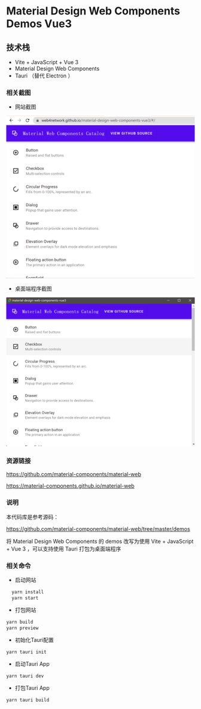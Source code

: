# Material Design Web Components Demos Vue3

## 技术栈

* Vite + JavaScript + Vue 3
* Material Design Web Components
* Tauri （替代 Electron ）

### 相关截图

* 网站截图

![Web](screenshots/web.png)

* 桌面端程序截图

![Desktop](screenshots/pc.png)

### 资源链接

https://github.com/material-components/material-web

https://material-components.github.io/material-web

### 说明

本代码库是参考源码：

https://github.com/material-components/material-web/tree/master/demos

将 Material Design Web Components 的 demos 改写为使用 Vite + JavaScript + Vue 3 ，可以支持使用 Tauri 打包为桌面端程序

### 相关命令

* 启动网站

```shell
  yarn install
  yarn start
```

* 打包网站

```shell
yarn build
yarn preview
```

* 初始化Tauri配置

```shell
yarn tauri init
```

* 启动Tauri App

```shell
yarn tauri dev
```

* 打包Tauri App

```shell
yarn tauri build
```